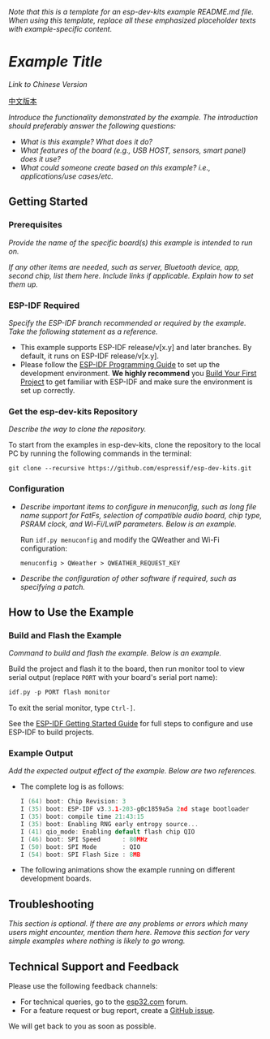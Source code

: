 _Note that this is a template for an esp-dev-kits example README.md file. When using this template, replace all these emphasized placeholder texts with example-specific content._

# _Example Title_

_Link to Chinese Version_

[中文版本](./README_CN.md)

_Introduce the functionality demonstrated by the example. The introduction should preferably answer the following questions:_
- _What is this example? What does it do?_
- _What features of the board (e.g., USB HOST, sensors, smart panel) does it use?_
- _What could someone create based on this example? i.e., applications/use cases/etc._


## Getting Started


### Prerequisites

_Provide the name of the specific board(s) this example is intended to run on._

_If any other items are needed, such as server, Bluetooth device, app, second chip, list them here. Include links if applicable. Explain how to set them up._


### ESP-IDF Required

_Specify the ESP-IDF branch recommended or required by the example. Take the following statement as a reference._

- This example supports ESP-IDF release/v[x.y] and later branches. By default, it runs on ESP-IDF release/v[x.y].
- Please follow the [ESP-IDF Programming Guide](https://docs.espressif.com/projects/esp-idf/en/latest/esp32/get-started/index.html) to set up the development environment. **We highly recommend** you [Build Your First Project](https://docs.espressif.com/projects/esp-idf/en/latest/esp32/get-started/index.html#build-your-first-project) to get familiar with ESP-IDF and make sure the environment is set up correctly.

### Get the esp-dev-kits Repository

_Describe the way to clone the repository._

To start from the examples in esp-dev-kits, clone the repository to the local PC by running the following commands in the terminal:

```
git clone --recursive https://github.com/espressif/esp-dev-kits.git
```


### Configuration

- _Describe important items to configure in menuconfig, such as long file name support for FatFs, selection of compatible audio board, chip type, PSRAM clock, and Wi-Fi/LwIP parameters. Below is an example._

    Run ``idf.py menuconfig`` and modify the QWeather and Wi-Fi configuration:

    ```
    menuconfig > QWeather > QWEATHER_REQUEST_KEY
    ```

- _Describe the configuration of other software if required, such as specifying a patch._


## How to Use the Example


### Build and Flash the Example

_Command to build and flash the example. Below is an example._

Build the project and flash it to the board, then run monitor tool to view serial output (replace `PORT` with your board's serial port name):

```c
idf.py -p PORT flash monitor
```

To exit the serial monitor, type ``Ctrl-]``.

See the [ESP-IDF Getting Started Guide](https://docs.espressif.com/projects/esp-idf/en/latest/get-started/index.html) for full steps to configure and use ESP-IDF to build projects.


### Example Output

_Add the expected output effect of the example. Below are two references._

- The complete log is as follows:

    ```c
    I (64) boot: Chip Revision: 3
    I (35) boot: ESP-IDF v3.3.1-203-g0c1859a5a 2nd stage bootloader
    I (35) boot: compile time 21:43:15
    I (35) boot: Enabling RNG early entropy source...
    I (41) qio_mode: Enabling default flash chip QIO
    I (46) boot: SPI Speed      : 80MHz
    I (50) boot: SPI Mode       : QIO
    I (54) boot: SPI Flash Size : 8MB
    ```
- The following animations show the example running on different development boards.


## Troubleshooting

_This section is optional. If there are any problems or errors which many users might encounter, mention them here. Remove this section for very simple examples where nothing is likely to go wrong._


## Technical Support and Feedback

Please use the following feedback channels:

- For technical queries, go to the [esp32.com](https://esp32.com/viewforum.php?f=22) forum.
- For a feature request or bug report, create a [GitHub issue](https://github.com/espressif/esp-dev-kits/issues).

We will get back to you as soon as possible.
